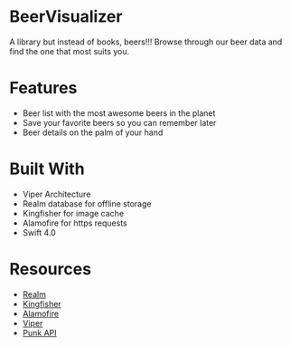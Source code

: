 # BeerVisualizer

A library but instead of books, beers!!! Browse through our beer data and find the one that most suits you.

# <a name="h_features"></a>Features

- Beer list with the most awesome beers in the planet
- Save your favorite beers so you can remember later
- Beer details on the palm of your hand

# <a name="h_built_with"></a>Built With

- Viper Architecture
- Realm database for offline storage
- Kingfisher for image cache
- Alamofire for https requests
- Swift 4.0


# <a name="h_resources"></a>Resources
- <a name="h_realm" href ="https://realm.io">Realm</a>
- <a name="h_kingfisher" href ="https://github.com/onevcat/Kingfisher">Kingfisher</a>
- <a name="h_alamo" href ="https://github.com/Alamofire/Alamofire">Alamofire</a>
- <a name="h_realm" href ="https://medium.com/@ankoma22/the-good-the-bad-and-the-ugly-of-viper-architecture-for-ios-apps-7272001b5347">Viper</a>
- <a name="h_punk" href ="https://punkapi.com">Punk API</a>